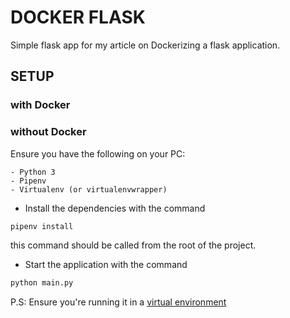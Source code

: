 # DOCKER FLASK

Simple flask app for my article on Dockerizing a flask application.

## SETUP

### with Docker

### without Docker

Ensure you have the following on your PC:

```
- Python 3
- Pipenv
- Virtualenv (or virtualenvwrapper)
```

- Install the dependencies with the command

```bash
pipenv install
```

this command should be called from the root of the project.

- Start the application with the command

```bash
python main.py
```

P.S: Ensure you're running it in a [virtual environment](https://virtualenv.pypa.io/en/latest/)
